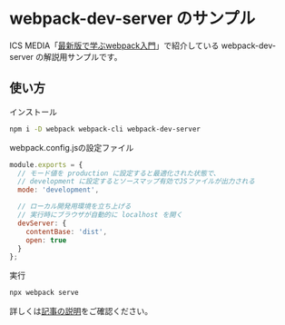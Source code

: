 # webpack-dev-server のサンプル

ICS MEDIA「[最新版で学ぶwebpack入門](https://ics.media/entry/12140)」で紹介している webpack-dev-server の解説用サンプルです。

## 使い方

インストール

```bash
npm i -D webpack webpack-cli webpack-dev-server
```

webpack.config.jsの設定ファイル

```js
module.exports = {
  // モード値を production に設定すると最適化された状態で、
  // development に設定するとソースマップ有効でJSファイルが出力される
  mode: 'development',

  // ローカル開発用環境を立ち上げる
  // 実行時にブラウザが自動的に localhost を開く
  devServer: {
    contentBase: 'dist',
    open: true
  }
};
```

実行

```bash
npx webpack serve
```


詳しくは[記事の説明](https://ics.media/entry/12140)をご確認ください。
